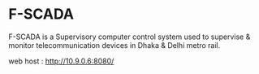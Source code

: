 # F-SCADA
F-SCADA is a Supervisory computer control system used to supervise &amp; monitor telecommunication devices in Dhaka &amp; Delhi metro rail.


web host : http://10.9.0.6:8080/
